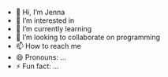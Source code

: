 - 👋 Hi, I’m Jenna
- 👀 I’m interested in 
- 🌱 I’m currently learning 
- 💞️ I’m looking to collaborate on programming 
- 📫 How to reach me 
- 😄 Pronouns: ...
- ⚡ Fun fact: ...

<!---
Jenna-12-10/Jenna-12-10 is a ✨ special ✨ repository because its `README.md` (this file) appears on your GitHub profile.
You can click the Preview link to take a look at your changes.
--->
